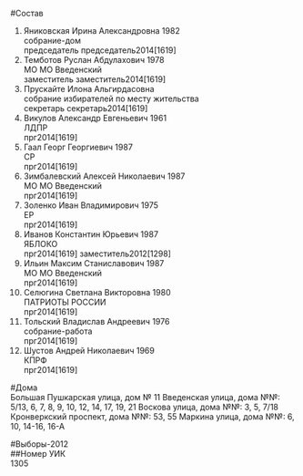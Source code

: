 #Состав  
1. Яниковская Ирина Александровна 1982  
    собрание-дом  
    председатель председатель2014[1619]  
2. Темботов Руслан Абдулахович 1978  
    МО МО Введенский  
    заместитель заместитель2014[1619]  
3. Прускайте Илона Альгирдасовна  
    собрание избирателей по месту жительства  
    секретарь секретарь2014[1619]  
4. Викулов Александр Евгеньевич 1961  
    ЛДПР  
    прг2014[1619]  
5. Гаал Георг Георгиевич 1987  
    СР  
    прг2014[1619]  
6. Зимбалевский Алексей Николаевич 1987  
    МО МО Введенский  
    прг2014[1619]  
7. Золенко Иван Владимирович 1975  
    ЕР  
    прг2014[1619]  
8. Иванов Константин Юрьевич 1987  
    ЯБЛОКО  
    прг2014[1619] заместитель2012[1298]  
9. Ильин Максим Станиславович 1987  
    МО МО Введенский  
    прг2014[1619]  
10. Селюгина Светлана Викторовна 1980  
    ПАТРИОТЫ РОССИИ  
    прг2014[1619]  
11. Тольский Владислав Андреевич 1976  
    собрание-работа  
    прг2014[1619]  
12. Шустов Андрей Николаевич 1969  
    КПРФ  
    прг2014[1619]  
  
#Дома  
Большая Пушкарская улица, дом № 11 Введенская улица, дома №№: 5/13, 6, 7, 8, 9, 10, 12, 14, 17, 19, 21 Воскова улица, дома №№: 3, 5, 7/18 Кронверкский проспект, дома №№: 53, 55 Маркина улица, дома №№: 6, 10, 14-16, 16-А  
  
#Выборы-2012  
##Номер УИК  
1305  

